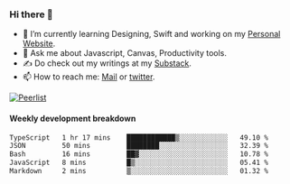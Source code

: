 ### Hi there 👋

- 🌱 I’m currently learning Designing, Swift and working on my [Personal Website](https://kvaishak.com/).
- 💬 Ask me about Javascript, Canvas,  Productivity tools. 
- :writing_hand: Do check out my writings at my [Substack](https://kvaishak.substack.com/).
- 📫 How to reach me: [Mail](mailto:vaishak.kaippanchery@gmail.com) or [twitter](https://twitter.com/kvaishack).

[![Peerlist](https://github-readme-badge.peerlist.io/api/vaishak)](https://peerlist.io/vaishak)

#### Weekly development breakdown

<!--START_SECTION:waka-->

```txt
TypeScript   1 hr 17 mins    ████████████▒░░░░░░░░░░░░   49.10 %
JSON         50 mins         ████████░░░░░░░░░░░░░░░░░   32.39 %
Bash         16 mins         ██▓░░░░░░░░░░░░░░░░░░░░░░   10.78 %
JavaScript   8 mins          █▒░░░░░░░░░░░░░░░░░░░░░░░   05.41 %
Markdown     2 mins          ▒░░░░░░░░░░░░░░░░░░░░░░░░   01.32 %
```

<!--END_SECTION:waka-->

